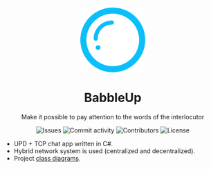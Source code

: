 <p align='center'>
  <img width='150' src='docs/img/IconLightApp.png'>
  <h1 align='center'>BabbleUp</h1>
  <p align='center'>
    Make it possible to pay attention to the words of the interlocutor
  </p>
</p>

<p align='center'>
  <img alt="Issues" src="https://img.shields.io/github/issues/flurium/babble?style=flat-square" />
  <img alt="Commit activity" src="https://img.shields.io/github/commit-activity/m/flurium/babble?style=flat-square" /> 
  <img alt="Contributors" src="https://img.shields.io/github/contributors/flurium/babble?style=flat-square" />
  <img alt="License" src="https://img.shields.io/github/license/flurium/babble?style=flat-square" />
</p>

- UPD + TCP chat app written in C#.
- Hybrid network system is used (centralized and decentralized).
- Project [class diagrams](docs/classes.md).